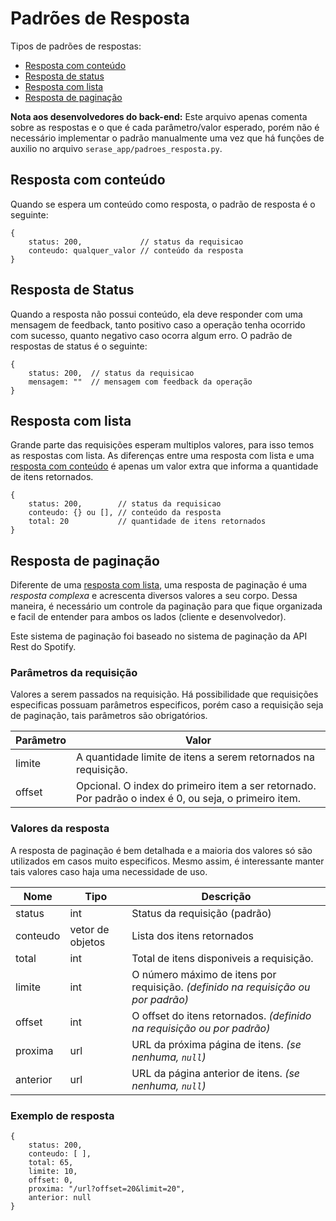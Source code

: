 # Padrões de Resposta
Tipos de padrões de respostas:
- [Resposta com conteúdo](#resposta-com-conteúdo)
- [Resposta de status](#resposta-de-status)
- [Resposta com lista](#resposta-com-lista)
- [Resposta de paginação](#resposta-de-paginação)

**Nota aos desenvolvedores do back-end:**
Este arquivo apenas comenta sobre as respostas e o que é cada parâmetro/valor esperado, porém não é necessário implementar o padrão manualmente uma vez que há funções de auxilio no arquivo `serase_app/padroes_resposta.py`.


## Resposta com conteúdo
Quando se espera um conteúdo como resposta, o padrão de resposta é o seguinte:

    {
	    status: 200,             // status da requisicao
	    conteudo: qualquer_valor // conteúdo da resposta
    }

## Resposta de Status
Quando a resposta não possui conteúdo, ela deve responder com uma mensagem de feedback, tanto positivo caso a operação tenha ocorrido com sucesso, quanto negativo caso ocorra algum erro. O padrão de respostas de status é o seguinte: 

    {
	    status: 200,  // status da requisicao
	    mensagem: ""  // mensagem com feedback da operação
    }

## Resposta com lista
Grande parte das requisições esperam multiplos valores, para isso temos as respostas com lista. As diferenças entre uma resposta com lista e uma [resposta com conteúdo](#resposta-com-conteúdo) é apenas um valor extra que informa a quantidade de itens retornados.

    {
	    status: 200,        // status da requisicao
	    conteudo: {} ou [], // conteúdo da resposta
	    total: 20           // quantidade de itens retornados
    }



## Resposta de paginação
Diferente de uma [resposta com lista](#resposta-com-lista), uma resposta de paginação é uma *resposta complexa* e acrescenta diversos valores a seu corpo. Dessa maneira, é necessário um controle da paginação para que fique organizada e facil de entender para ambos os lados (cliente e desenvolvedor). 

Este sistema de paginação foi baseado no sistema de paginação da API Rest do Spotify.  

### Parâmetros da requisição
Valores a serem passados na requisição.  Há possibilidade que requisições especificas possuam parâmetros especificos, porém caso a requisição seja de paginação, tais parâmetros são obrigatórios.

|Parâmetro  | Valor |
|--|--|
| limite |  A quantidade limite de itens a serem retornados na requisição.|
| offset| Opcional. O index do primeiro item a ser retornado. Por padrão o index é 0, ou seja, o primeiro item.|

### Valores da resposta
A resposta de paginação é bem detalhada e a maioria dos valores só são utilizados em casos muito especificos. Mesmo assim, é interessante manter tais valores caso haja uma necessidade de uso.

|Nome| Tipo | Descrição |
|--|--|--| 
| status | int | Status da requisição (padrão) |
| conteudo | vetor de objetos | Lista dos itens retornados |
| total | int | Total de itens disponiveis a requisição.|
| limite | int | O número máximo de itens por requisição. *(definido na requisição ou por padrão)* |
| offset | int | O offset do itens retornados. *(definido na requisição ou por padrão)* |
| proxima | url | URL da próxima página de itens. *(se nenhuma, `null`)* |
| anterior | url | URL da página anterior de itens. *(se nenhuma, `null`)* |

### Exemplo de resposta
		
	{
	    status: 200, 
	    conteudo: [ ],
	    total: 65,
	    limite: 10,
	    offset: 0,
	    proxima: "/url?offset=20&limit=20", 
	    anterior: null
    }

